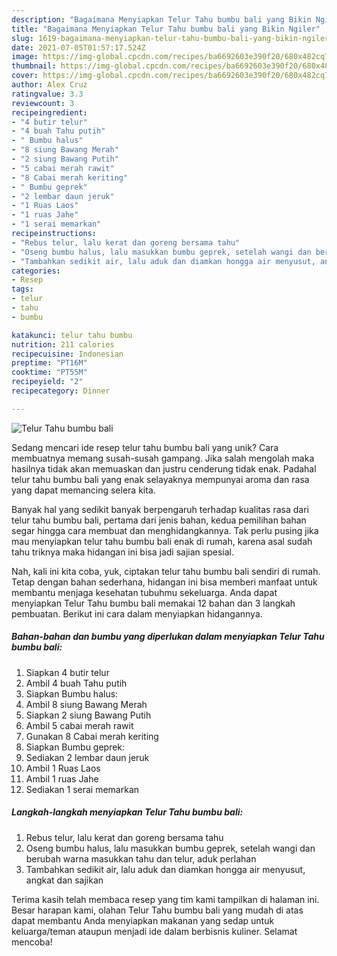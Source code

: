 ```yaml
---
description: "Bagaimana Menyiapkan Telur Tahu bumbu bali yang Bikin Ngiler"
title: "Bagaimana Menyiapkan Telur Tahu bumbu bali yang Bikin Ngiler"
slug: 1619-bagaimana-menyiapkan-telur-tahu-bumbu-bali-yang-bikin-ngiler
date: 2021-07-05T01:57:17.524Z
image: https://img-global.cpcdn.com/recipes/ba6692603e390f20/680x482cq70/telur-tahu-bumbu-bali-foto-resep-utama.jpg
thumbnail: https://img-global.cpcdn.com/recipes/ba6692603e390f20/680x482cq70/telur-tahu-bumbu-bali-foto-resep-utama.jpg
cover: https://img-global.cpcdn.com/recipes/ba6692603e390f20/680x482cq70/telur-tahu-bumbu-bali-foto-resep-utama.jpg
author: Alex Cruz
ratingvalue: 3.3
reviewcount: 3
recipeingredient:
- "4 butir telur"
- "4 buah Tahu putih"
- " Bumbu halus"
- "8 siung Bawang Merah"
- "2 siung Bawang Putih"
- "5 cabai merah rawit"
- "8 Cabai merah keriting"
- " Bumbu geprek"
- "2 lembar daun jeruk"
- "1 Ruas Laos"
- "1 ruas Jahe"
- "1 serai memarkan"
recipeinstructions:
- "Rebus telur, lalu kerat dan goreng bersama tahu"
- "Oseng bumbu halus, lalu masukkan bumbu geprek, setelah wangi dan berubah warna masukkan tahu dan telur, aduk perlahan"
- "Tambahkan sedikit air, lalu aduk dan diamkan hongga air menyusut, angkat dan sajikan"
categories:
- Resep
tags:
- telur
- tahu
- bumbu

katakunci: telur tahu bumbu 
nutrition: 211 calories
recipecuisine: Indonesian
preptime: "PT16M"
cooktime: "PT55M"
recipeyield: "2"
recipecategory: Dinner

---
```



![Telur Tahu bumbu bali](https://img-global.cpcdn.com/recipes/ba6692603e390f20/680x482cq70/telur-tahu-bumbu-bali-foto-resep-utama.jpg)

Sedang mencari ide resep telur tahu bumbu bali yang unik? Cara membuatnya memang susah-susah gampang. Jika salah mengolah maka hasilnya tidak akan memuaskan dan justru cenderung tidak enak. Padahal telur tahu bumbu bali yang enak selayaknya mempunyai aroma dan rasa yang dapat memancing selera kita.



Banyak hal yang sedikit banyak berpengaruh terhadap kualitas rasa dari telur tahu bumbu bali, pertama dari jenis bahan, kedua pemilihan bahan segar hingga cara membuat dan menghidangkannya. Tak perlu pusing jika mau menyiapkan telur tahu bumbu bali enak di rumah, karena asal sudah tahu triknya maka hidangan ini bisa jadi sajian spesial.


Nah, kali ini kita coba, yuk, ciptakan telur tahu bumbu bali sendiri di rumah. Tetap dengan bahan sederhana, hidangan ini bisa memberi manfaat untuk membantu menjaga kesehatan tubuhmu sekeluarga. Anda dapat menyiapkan Telur Tahu bumbu bali memakai 12 bahan dan 3 langkah pembuatan. Berikut ini cara dalam menyiapkan hidangannya.

<!--inarticleads1-->

##### Bahan-bahan dan bumbu yang diperlukan dalam menyiapkan Telur Tahu bumbu bali:

1. Siapkan 4 butir telur
1. Ambil 4 buah Tahu putih
1. Siapkan  Bumbu halus:
1. Ambil 8 siung Bawang Merah
1. Siapkan 2 siung Bawang Putih
1. Ambil 5 cabai merah rawit
1. Gunakan 8 Cabai merah keriting
1. Siapkan  Bumbu geprek:
1. Sediakan 2 lembar daun jeruk
1. Ambil 1 Ruas Laos
1. Ambil 1 ruas Jahe
1. Sediakan 1 serai memarkan




<!--inarticleads2-->

##### Langkah-langkah menyiapkan Telur Tahu bumbu bali:

1. Rebus telur, lalu kerat dan goreng bersama tahu
1. Oseng bumbu halus, lalu masukkan bumbu geprek, setelah wangi dan berubah warna masukkan tahu dan telur, aduk perlahan
1. Tambahkan sedikit air, lalu aduk dan diamkan hongga air menyusut, angkat dan sajikan




Terima kasih telah membaca resep yang tim kami tampilkan di halaman ini. Besar harapan kami, olahan Telur Tahu bumbu bali yang mudah di atas dapat membantu Anda menyiapkan makanan yang sedap untuk keluarga/teman ataupun menjadi ide dalam berbisnis kuliner. Selamat mencoba!
